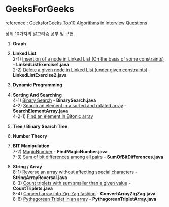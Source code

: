 # GeeksForGeeks

reference : <a href="http://www.geeksforgeeks.org/top-10-algorithms-in-interview-questions/#algo1">GeeksforGeeks Top10 Algorithms in Interview Questions</a>

상위 10가지의 알고리즘 공부 및 구현.

1) **Graph**<BR>

  
2) **Linked List**<BR>
  2-1) <a href="https://www.geeksforgeeks.org/given-a-linked-list-which-is-sorted-how-will-you-insert-in-sorted-way/">Insertion of a node in Linked List (On the basis of some constraints)</a> - **LinkedListExercise1.java**<BR>
  2-2) <a href="https://www.geeksforgeeks.org/delete-a-given-node-in-linked-list-under-given-constraints/">Delete a given node in Linked List (under given constraints)</a> - **LinkedListExercise2.java**<BR>

  
3) **Dynamic Programming**<BR>

 
4) **Sorting And Searching**<BR>
  4-1) <a href="https://www.geeksforgeeks.org/binary-search/">Binary Search</a> - **BinarySearch.java**<BR>
  4-2) <a href="https://www.geeksforgeeks.org/search-an-element-in-a-sorted-and-pivoted-array/">Search an element in a sorted and rotated array</a> - **SearchElementArray.java**<BR>
  4-2-1) <a href="https://www.geeksforgeeks.org/find-element-bitonic-array/">Find an element in Bitonic array</a>

  
5) **Tree / Binary Search Tree**<BR>

  
6) **Number Theory**<BR>

  
7) **BIT Manipulation**<BR>
  7-2) <a href="https://www.geeksforgeeks.org/find-nth-magic-number/">MagicNumber</a> - **FindMagicNumber.java**<BR>
  7-3) <a href="https://www.geeksforgeeks.org/sum-of-bit-differences-among-all-pairs/">Sum of bit differences among all pairs</a> - **SumOfBitDifferences.java**<BR>

  
8) **String / Array**<BR>
  8-1) <a href="https://www.geeksforgeeks.org/reverse-an-array-without-affecting-special-characters/">Reverse an array without affecting special characters</a> - **StringArrayReversal.java**<BR>
  8-3) <a href="https://www.geeksforgeeks.org/count-triplets-with-sum-smaller-that-a-given-value/">Count triplets with sum smaller than a given value</a> - **CountTriplets.java**<BR>
  8-4) <a href="https://practice.geeksforgeeks.org/problems/convert-array-into-zig-zag-fashion/0">Convert array into Zig-Zag fashion</a> - **ConvertArrayZigZag.java**<BR>
  8-6) <a href="https://www.geeksforgeeks.org/find-pythagorean-triplet-in-an-unsorted-array/">Pythagorean Triplet in an array</a> - **PythagoreanTripletArray.java**<BR>
